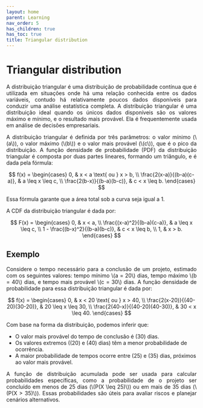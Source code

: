 ```yaml
---
layout: home
parent: Learning
nav_order: 5
has_children: true
has_toc: true
title: Triangular distribution
---
```


<!--Don't delete ths script-->
<script src = "https://polyfill.io/v3/polyfill.min.js?features=es6"></script>
<script id = "MathJax-script" async src="https://cdn.jsdelivr.net/npm/mathjax@3/es5/tex-mml-chtml.js"></script>
<!--Don't delete ths script-->

<h1>Triangular distribution</h1>

<p align="justify">A distribuição triangular é uma distribuição de probabilidade contínua que é utilizada em situações onde há uma relação conhecida entre os dados variáveis, contudo há relativamente poucos dados disponíveis para conduzir uma análise estatística completa. A distribuição triangular é uma distribuição ideal quando os únicos dados disponíveis são os valores máximo e mínimo, e o resultado mais provável. Ela é frequentemente usada em análise de decisões empresariais.</p>

<p align="justify">A distribuição triangular é definida por três parâmetros: o valor mínimo (\(a\)), o valor máximo (\(b\)) e o valor mais provável (\(c\)), que é o pico da distribuição. A função densidade de probabilidade (PDF) da distribuição triangular é composta por duas partes lineares, formando um triângulo, e é dada pela fórmula:</p>

$$
f(x) = 
\begin{cases} 
0, & x < a \text{ ou } x > b, \\
\frac{2(x-a)}{(b-a)(c-a)}, & a \leq x \leq c, \\
\frac{2(b-x)}{(b-a)(b-c)}, & c < x \leq b.
\end{cases}
$$

<p align="justify">Essa fórmula garante que a área total sob a curva seja igual a 1.</p>

<p align="justify">A CDF da distribuição triangular é dada por:</p>

$$
F(x) = 
\begin{cases} 
0, & x < a, \\
\frac{(x-a)^2}{(b-a)(c-a)}, & a \leq x \leq c, \\
1 - \frac{(b-x)^2}{(b-a)(b-c)}, & c < x \leq b, \\
1, & x > b.
\end{cases}
$$


<h2>Exemplo</h2>

<p align="justify">Considere o tempo necessário para a conclusão de um projeto, estimado com os seguintes valores: tempo mínimo \(a = 20\) dias, tempo máximo \(b = 40\) dias, e tempo mais provável \(c = 30\) dias. A função densidade de probabilidade para essa distribuição triangular é dada por:</p>

$$
f(x) = 
\begin{cases} 
0, & x < 20 \text{ ou } x > 40, \\
\frac{2(x-20)}{(40-20)(30-20)}, & 20 \leq x \leq 30, \\
\frac{2(40-x)}{(40-20)(40-30)}, & 30 < x \leq 40.
\end{cases}
$$

<p align="justify">Com base na forma da distribuição, podemos inferir que:</p>

- O valor mais provável do tempo de conclusão é \(30\) dias.
- Os valores extremos (\(20\) e \(40\) dias) têm a menor probabilidade de ocorrência.
- A maior probabilidade de tempos ocorre entre \(25\) e \(35\) dias, próximos ao valor mais provável.

<p align="justify">A função de distribuição acumulada pode ser usada para calcular probabilidades específicas, como a probabilidade de o projeto ser concluído em menos de 25 dias (\(P(X \leq 25)\)) ou em mais de 35 dias (\(P(X > 35)\)). Essas probabilidades são úteis para avaliar riscos e planejar cenários alternativos.</p>